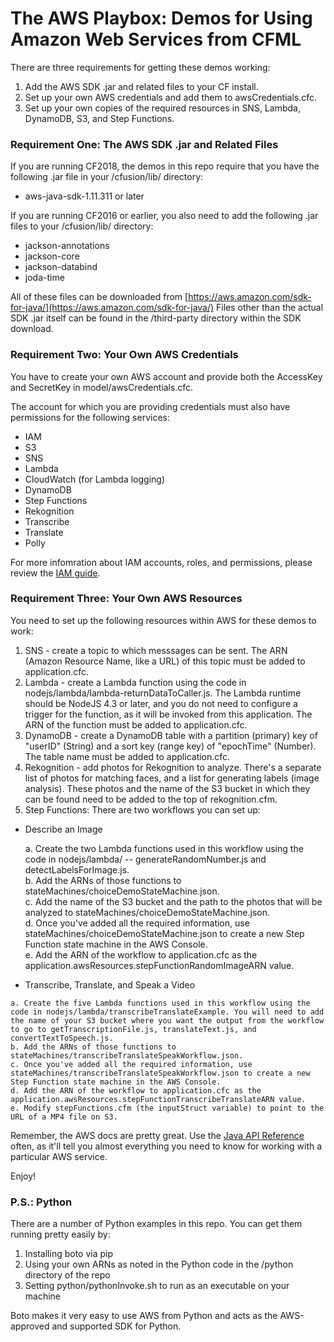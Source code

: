 # The AWS Playbox: Demos for Using Amazon Web Services from CFML

There are three requirements for getting these demos working:

1. Add the AWS SDK .jar and related files to your CF install.
2. Set up your own AWS credentials and add them to awsCredentials.cfc.
3. Set up your own copies of the required resources in SNS, Lambda, DynamoDB, S3, and Step Functions.

### Requirement One: The AWS SDK .jar and Related Files

If you are running CF2018, the demos in this repo require that you have the following .jar file in your /cfusion/lib/ directory:

- aws-java-sdk-1.11.311 or later

If you are running CF2016 or earlier, you also need to add the following .jar files to your /cfusion/lib/ directory:
- jackson-annotations
- jackson-core
- jackson-databind
- joda-time

All of these files can be downloaded from [https://aws.amazon.com/sdk-for-java/](https://aws.amazon.com/sdk-for-java/) Files other than the actual SDK .jar itself can be found in the /third-party directory within the SDK download.

### Requirement Two: Your Own AWS Credentials

You have to create your own AWS account and provide both the AccessKey and SecretKey in model/awsCredentials.cfc.

The account for which you are providing credentials must also have permissions for the following services:

- IAM
- S3 
- SNS
- Lambda
- CloudWatch (for Lambda logging)
- DynamoDB
- Step Functions
- Rekognition
- Transcribe
- Translate
- Polly

For more infomration about IAM accounts, roles, and permissions, please review the [IAM guide](http://docs.aws.amazon.com/IAM/latest/UserGuide/introduction.html).

### Requirement Three: Your Own AWS Resources

You need to set up the following resources within AWS for these demos to work:

1. SNS - create a topic to which messsages can be sent. The ARN (Amazon Resource Name, like a URL) of this topic must be added to application.cfc.
2. Lambda - create a Lambda function using the code in nodejs/lambda/lambda-returnDataToCaller.js. The Lambda runtime should be NodeJS 4.3 or later, and you do not need to configure a trigger for the function, as it will be invoked from this application. The ARN of the function must be added to application.cfc. 
3. DynamoDB - create a DynamoDB table with a partition (primary) key of "userID" (String) and a sort key (range key) of "epochTime" (Number). The table name must be added to application.cfc.
4. Rekognition - add photos for Rekognition to analyze. There's a separate list of photos for matching faces, and a list for generating labels (image analysis). These photos and the name of the S3 bucket in which they can be found need to be added to the top of rekognition.cfm.
5. Step Functions: 
There are two workflows you can set up:
  - Describe an Image
  
    a. Create the two Lambda functions used in this workflow using the code in nodejs/lambda/ -- generateRandomNumber.js and detectLabelsForImage.js.   
    b. Add the ARNs of those functions to stateMachines/choiceDemoStateMachine.json.   
    c. Add the name of the S3 bucket and the path to the photos that will be analyzed to stateMachines/choiceDemoStateMachine.json.   
    d. Once you've added all the required information, use stateMachines/choiceDemoStateMachine.json to create a new Step Function state machine in the AWS Console.  
    e. Add the ARN of the workflow to application.cfc as the application.awsResources.stepFunctionRandomImageARN value.

   - Transcribe, Translate, and Speak a Video

    a. Create the five Lambda functions used in this workflow using the code in nodejs/lambda/transcribeTranslateExample. You will need to add the name of your S3 bucket where you want the output from the workflow to go to getTranscriptionFile.js, translateText.js, and convertTextToSpeech.js.  
    b. Add the ARNs of those functions to stateMachines/transcribeTranslateSpeakWorkflow.json.   
    c. Once you've added all the required information, use stateMachines/transcribeTranslateSpeakWorkflow.json to create a new Step Function state machine in the AWS Console.    
    d. Add the ARN of the workflow to application.cfc as the application.awsResources.stepFunctionTranscribeTranslateARN value.   
    e. Modify stepFunctions.cfm (the inputStruct variable) to point to the URL of a MP4 file on S3.    

Remember, the AWS docs are pretty great. Use the [Java API Reference](http://docs.aws.amazon.com/AWSJavaSDK/latest/javadoc/index.html) often, as it'll tell you almost everything you need to know for working with a particular AWS service.

Enjoy!

### P.S.: Python

There are a number of Python examples in this repo. You can get them running pretty easily by:

1. Installing boto via pip
2. Using your own ARNs as noted in the Python code in the /python directory of the repo
3. Setting python/pythonInvoke.sh to run as an executable on your machine

Boto makes it very easy to use AWS from Python and acts as the AWS-approved and supported SDK for Python.